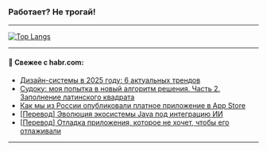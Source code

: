 ### Работает? Не трогай!

---
<!--
#### 🛠️ Technical stack:

![Java](https://img.shields.io/badge/Java-informational?logo=Oracle&style=flat&logoColor=white&color=FF4500)
![Kotlin](https://img.shields.io/badge/Kotlin-informational?logo=Kotlin&style=flat&logoColor=white&color=774D97)
![TS](https://img.shields.io/badge/TypeScript-informational?logo=typeScript&style=flat&logoColor=black&color=017acc)
![Python](https://img.shields.io/badge/Python-informational?logo=Python&style=flat&logoColor=black&color=ffdd54) <br>
![Spring](https://img.shields.io/badge/Spring-informational?logo=Spring&style=flat&logoColor=white&color=6DB33F) 
![SpringBoot](https://img.shields.io/badge/SpringBoot-informational?logo=SpringBoot&style=flat&logoColor=white&color=6DB33F)
![Nest](https://img.shields.io/badge/NestJS-informational?logo=NestJS&style=flat&logoColor=white&color=E0234E) 
![NodeJS](https://img.shields.io/badge/NodeJS-informational?logo=node.js&style=flat&logoColor=white&color=70A760)<br>
![PostgreSQL](https://img.shields.io/badge/PostgreSQL-informational?logo=PostgreSQL&style=flat&logoColor=white&color=DAA520)
![MongoDB](https://img.shields.io/badge/MongoDB-informational?logo=MongoDB&style=flat&logoColor=white&color=870000)
![Apache](https://img.shields.io/badge/Apache-informational?logo=apache&style=flat&logoColor=white&color=f74e28)

___ 
-->

<!--- #### 🛠️ : --->

[![Top Langs](https://github-readme-stats-82jvfl3w3-advtsettinggmailcoms-projects.vercel.app/api/top-langs/?username=zloylis&langs_count=10&hide_title=true&title_color=e6edf3&size_weight=0.5&count_weight=0.5&layout=compact&hide_progress=true&hide_border=true&theme=dracula)](https://github.com/zloylis)

<!---


####  :octocat:&nbsp;&nbsp; Статистика:

![GitHub stats](https://github-readme-stats-u2qms2cxw-advtsettinggmailcoms-projects.vercel.app/api?username=zloylis&show_icons=true&hide_border=true&theme=dracula&title_color=e6edf3&include_all_commits=true&count_private=true&hide_rank=false&hide_title=true&rank_icon=github)
-->
---

#### 💬 Свежее с habr.com:

<!-- BLOG-POST-LIST:START -->
- [Дизайн-системы в 2025 году: 6 актуальных трендов](https://habr.com/ru/companies/avito/articles/883676/?utm_source=habrahabr&utm_medium=rss&utm_campaign=883676)
- [Судоку: моя попытка в новый алгоритм решения. Часть 2. Заполнение латинского квадрата](https://habr.com/ru/articles/883922/?utm_source=habrahabr&utm_medium=rss&utm_campaign=883922)
- [Как мы из России опубликовали платное приложение в App Store](https://habr.com/ru/articles/883998/?utm_source=habrahabr&utm_medium=rss&utm_campaign=883998)
- [[Перевод] Эволюция экосистемы Java под интеграцию ИИ](https://habr.com/ru/companies/spring_aio/articles/883964/?utm_source=habrahabr&utm_medium=rss&utm_campaign=883964)
- [[Перевод] Отладка приложения, которое не хочет, чтобы его отлаживали](https://habr.com/ru/companies/ruvds/articles/883942/?utm_source=habrahabr&utm_medium=rss&utm_campaign=883942)
<!-- BLOG-POST-LIST:END -->

---
